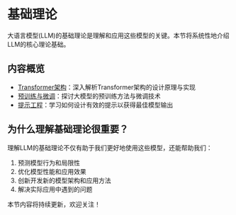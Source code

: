 # 基础理论

大语言模型(LLM)的基础理论是理解和应用这些模型的关键。本节将系统性地介绍LLM的核心理论基础。

## 内容概览

- [Transformer架构](./transformer.md)：深入解析Transformer架构的设计原理与实现
- [预训练与微调](./pretraining-finetuning.md)：探讨大模型的预训练方法与微调技术
- [提示工程](./prompt-engineering.md)：学习如何设计有效的提示以获得最佳模型输出

## 为什么理解基础理论很重要？

理解LLM的基础理论不仅有助于我们更好地使用这些模型，还能帮助我们：

1. 预测模型行为和局限性
2. 优化模型性能和应用效果
3. 创新开发新的模型架构和应用方法
4. 解决实际应用中遇到的问题

本节内容将持续更新，欢迎关注！
